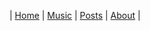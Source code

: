 <!-- 
---
layout: default
---
-->

<!-- TODO: this div styling works but doesn't look great.  Maybe try the whole
`.tab` class style from default-template.html? -->
<!-- <div markdown="1" style="background-color: #f1f1f1;"> -->

| [Home]({{site.url}}) | [Music]({{site.url}}/music) | [Posts]({{site.url}}/posts) | [About]({{site.url}}/about) |

<!-- </div> -->


